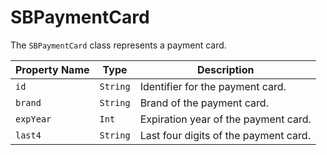 # SBPaymentCard

The `SBPaymentCard` class represents a payment card.

| Property Name | Type     | Description                           |
|---------------|----------|---------------------------------------|
| `id`          | `String` | Identifier for the payment card.      |
| `brand`       | `String` | Brand of the payment card.            |
| `expYear`     | `Int`    | Expiration year of the payment card.  |
| `last4`       | `String` | Last four digits of the payment card. |
